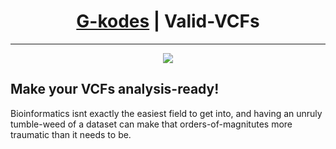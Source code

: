 <div align="center">
    <h1><a href="https://github.com/G-kodes">G-kodes</a> | Valid-VCFs</h1>
</div>
<hr />
<div align="center">
    <img src="https://github.com/G-kodes/Valid-VCFs/actions/workflows/lint.yaml/badge.svg" />
</div>

<div align="left">
    <h2>
        Make your VCFs analysis-ready!
    </h2>
    <p>
        Bioinformatics isnt exactly the easiest field to get into, 
        and having an unruly tumble-weed of a dataset can make that 
        orders-of-magnitutes more traumatic than it needs to be.
    </p>
</div>
